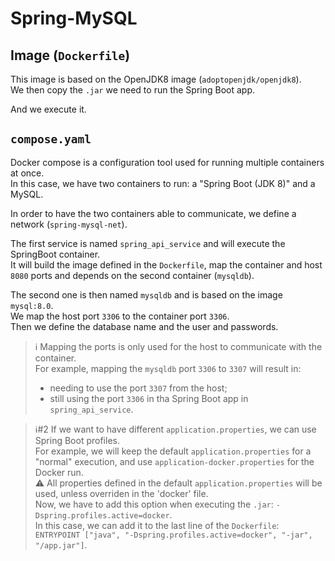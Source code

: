 # Spring-MySQL

## Image (`Dockerfile`)
This image is based on the OpenJDK8 image (`adoptopenjdk/openjdk8`).  
We then copy the `.jar` we need to run the Spring Boot app.  

And we execute it.

## `compose.yaml`
Docker compose is a configuration tool used for running multiple containers at once.  
In this case, we have two containers to run: a "Spring Boot (JDK 8)" and a MySQL.

In order to have the two containers able to communicate, we define a network (`spring-mysql-net`).

The first service is named `spring_api_service` and will execute the SpringBoot container.  
It will build the image defined in the `Dockerfile`, map the container and host `8080` ports and depends on the second container (`mysqldb`).

The second one is then named `mysqldb` and is based on the image `mysql:8.0`.  
We map the host port `3306` to the container port `3306`.  
Then we define the database name and the user and passwords.

> ℹ️ Mapping the ports is only used for the host to communicate with the container.  
> For example, mapping the `mysqldb` port `3306` to `3307` will result in:
> - needing to use the port `3307` from the host;
> - still using the port `3306` in tha Spring Boot app in `spring_api_service`.

> ℹ️#2 If we want to have different `application.properties`, we can use Spring Boot profiles.  
> For example, we will keep the default `application.properties` for a "normal" execution, and use `application-docker.properties` for the Docker run.  
> ⚠️ All properties defined in the default `application.properties` will be used, unless overriden in the 'docker' file.  
> Now, we have to add this option when executing the `.jar`: `-Dspring.profiles.active=docker`.  
> In this case, we can add it to the last line of the `Dockerfile`: `ENTRYPOINT ["java", "-Dspring.profiles.active=docker", "-jar", "/app.jar"]`.

